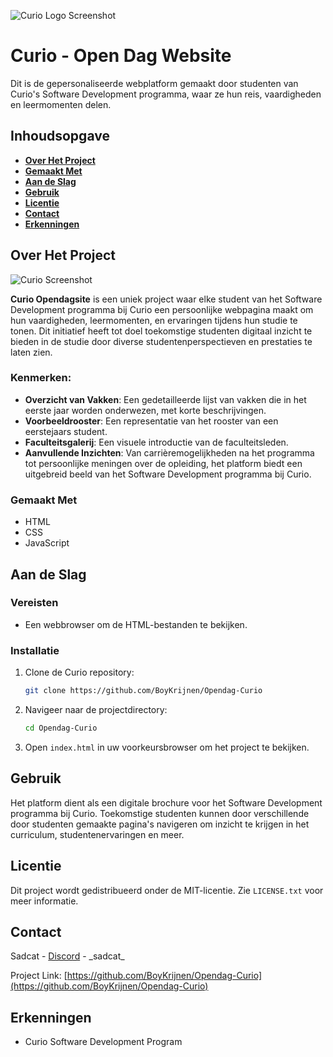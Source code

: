 ![Curio Logo Screenshot](https://media.discordapp.net/attachments/1148595979000492102/1151135083454005328/curio-09-licht-paars-logo-rgb.png?width=1440&height=503)


# Curio - Open Dag Website

Dit is de gepersonaliseerde webplatform gemaakt door studenten van Curio's Software Development programma, waar ze hun reis, vaardigheden en leermomenten delen.

## Inhoudsopgave

- [**Over Het Project**](#over-het-project)
- [**Gemaakt Met**](#gemaakt-met)
- [**Aan de Slag**](#aan-de-slag)
- [**Gebruik**](#gebruik)
- [**Licentie**](#licentie)
- [**Contact**](#contact)
- [**Erkenningen**](#erkenningen)

## Over Het Project

![Curio Screenshot](https://www.curio.nl/media/i4an3v4n/curio-home-logo-bg.jpg?anchor=center&mode=crop&width=720&rnd=132793766392770000&quality=70&heightratio=0.625)

**Curio Opendagsite** is een uniek project waar elke student van het Software Development programma bij Curio een persoonlijke webpagina maakt om hun vaardigheden, leermomenten, en ervaringen tijdens hun studie te tonen. Dit initiatief heeft tot doel toekomstige studenten digitaal inzicht te bieden in de studie door diverse studentenperspectieven en prestaties te laten zien.

### Kenmerken:

- **Overzicht van Vakken**: Een gedetailleerde lijst van vakken die in het eerste jaar worden onderwezen, met korte beschrijvingen.
- **Voorbeeldrooster**: Een representatie van het rooster van een eerstejaars student.
- **Faculteitsgalerij**: Een visuele introductie van de faculteitsleden.
- **Aanvullende Inzichten**: Van carrièremogelijkheden na het programma tot persoonlijke meningen over de opleiding, het platform biedt een uitgebreid beeld van het Software Development programma bij Curio.

### Gemaakt Met

- HTML
- CSS
- JavaScript

## Aan de Slag

### Vereisten

- Een webbrowser om de HTML-bestanden te bekijken.

### Installatie

1. Clone de Curio repository:
   ```sh
   git clone https://github.com/BoyKrijnen/Opendag-Curio
   ```
2. Navigeer naar de projectdirectory:
   ```sh
   cd Opendag-Curio
   ```
3. Open `index.html` in uw voorkeursbrowser om het project te bekijken.

## Gebruik

Het platform dient als een digitale brochure voor het Software Development programma bij Curio. Toekomstige studenten kunnen door verschillende door studenten gemaakte pagina's navigeren om inzicht te krijgen in het curriculum, studentenervaringen en meer.

## Licentie

Dit project wordt gedistribueerd onder de MIT-licentie. Zie `LICENSE.txt` voor meer informatie.

## Contact

Sadcat - [Discord](discord.com) - \_sadcat\_

Project Link: [https://github.com/BoyKrijnen/Opendag-Curio](https://github.com/BoyKrijnen/Opendag-Curio)

## Erkenningen

- Curio Software Development Program
